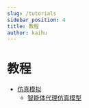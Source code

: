 ```yaml
---
slug: /tutorials
sidebar_position: 4
title: 教程
author: kaihu
---
```


# 教程

-  [仿真模拟](/tutorials/urban_simulation)
    - [智能体代理仿真模型](/tutorials/urban_simulation/mesa_abm)
